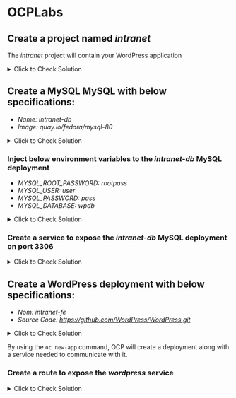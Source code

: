 # OCPLabs

## Create a project named _intranet_

The _intranet_ project will contain your WordPress application

<details>
  <summary>Click to Check Solution</summary>
  
  ```
  oc new-project intranet
  ```

</details>
  
## Create a MySQL MySQL with below specifications:
- *Name:* _intranet-db_
- *Image:* _quay.io/fedora/mysql-80_

<details>
  <summary>Click to Check Solution</summary>
  
  ```
  oc create deployment intranet-db --image=quay.io/fedora/mysql-80
  ```
  
</details>


### Inject below environment variables to the _intranet-db_ MySQL deployment

- *MYSQL_ROOT_PASSWORD:* _rootpass_
- *MYSQL_USER:* _user_
- *MYSQL_PASSWORD:* _pass_
- *MYSQL_DATABASE:* _wpdb_

<details>
  <summary>Click to Check Solution</summary>
  
  ```
  oc set env deployment/intranet-db MYSQL_ROOT_PASSWORD=rootpass MYSQL_USER=user MYSQL_PASSWORD=pass MYSQL_DATABASE=wpdb
  ```

</details>

### Create a service to expose the _intranet-db_ MySQL deployment on port 3306

<details>
  <summary>Click to Check Solution</summary>
  
  ```
  oc expose deployment intranet-db --port 3306
  ```
</details>




## Create a WordPress deployment with below specifications:
- *Nom:* _intranet-fe_
- *Source Code:* _https://github.com/WordPress/WordPress.git_

<details>
  <summary>Click to Check Solution</summary>
  
  ```
  oc new-app https://github.com/WordPress/WordPress.git
  ```
</details>

By using the `oc new-app` command, OCP will create a deployment along with a service needed to communicate with it.

### Create a route to expose the _wordpress_ service

<details>
  <summary>Click to Check Solution</summary>
  
  ```
  oc expose service wordpress
  ```
  
</details>
